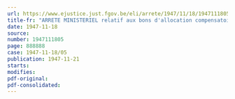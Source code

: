 ```yaml
---
url: https://www.ejustice.just.fgov.be/eli/arrete/1947/11/18/1947111805/justel
title-fr: "ARRETE MINISTERIEL relatif aux bons d'allocation compensatoire pour les mois de décembre 1947 et janvier 1948"
date: 1947-11-18
source:
number: 1947111805
page: 888888
case: 1947-11-18/05
publication: 1947-11-21
starts:
modifies:
pdf-original:
pdf-consolidated:
---
```


